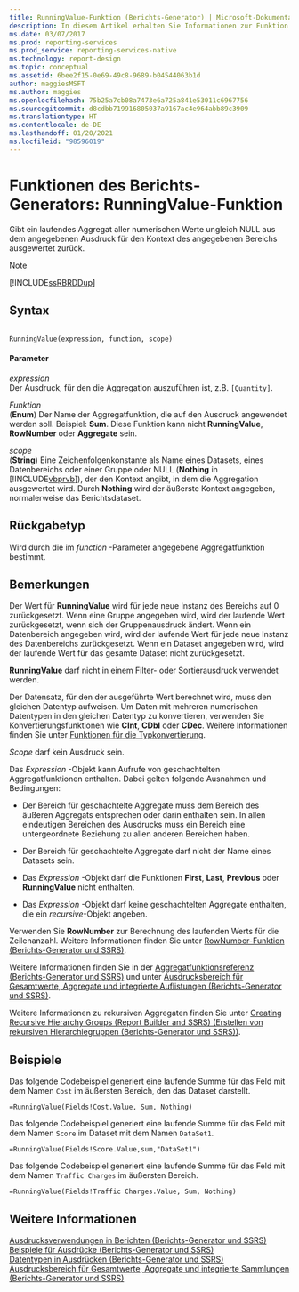 ```yaml
---
title: RunningValue-Funktion (Berichts-Generator) | Microsoft-Dokumentation
description: In diesem Artikel erhalten Sie Informationen zur Funktion „RunningValue“, die ein aktuelles Aggregat aller numerischen Nicht-NULL-Werte zurückgibt, die vom Ausdruck im Berichts-Generator angegeben werden.
ms.date: 03/07/2017
ms.prod: reporting-services
ms.prod_service: reporting-services-native
ms.technology: report-design
ms.topic: conceptual
ms.assetid: 6bee2f15-0e69-49c8-9689-b04544063b1d
author: maggiesMSFT
ms.author: maggies
ms.openlocfilehash: 75b25a7cb08a7473e6a725a841e53011c6967756
ms.sourcegitcommit: d8cdbb719916805037a9167ac4e964abb89c3909
ms.translationtype: HT
ms.contentlocale: de-DE
ms.lasthandoff: 01/20/2021
ms.locfileid: "98596019"
---
```

# <a name="report-builder-functions---runningvalue-function"></a>Funktionen des Berichts-Generators: RunningValue-Funktion
  Gibt ein laufendes Aggregat aller numerischen Werte ungleich NULL aus dem angegebenen Ausdruck für den Kontext des angegebenen Bereichs ausgewertet zurück.  
  
> [!NOTE]  
>  [!INCLUDE[ssRBRDDup](../../includes/ssrbrddup-md.md)]  
  
## <a name="syntax"></a>Syntax  
  
```  
  
RunningValue(expression, function, scope)  
```  
  
#### <a name="parameters"></a>Parameter  
 *expression*  
 Der Ausdruck, für den die Aggregation auszuführen ist, z.B. `[Quantity]`.  
  
 *Funktion*  
 (**Enum**) Der Name der Aggregatfunktion, die auf den Ausdruck angewendet werden soll. Beispiel: **Sum**. Diese Funktion kann nicht **RunningValue**, **RowNumber** oder **Aggregate** sein.  
  
 *scope*  
 (**String**) Eine Zeichenfolgenkonstante als Name eines Datasets, eines Datenbereichs oder einer Gruppe oder NULL (**Nothing** in [!INCLUDE[vbprvb](../../includes/vbprvb-md.md)]), der den Kontext angibt, in dem die Aggregation ausgewertet wird. Durch **Nothing** wird der äußerste Kontext angegeben, normalerweise das Berichtsdataset.  
  
## <a name="return-type"></a>Rückgabetyp  
 Wird durch die im *function* -Parameter angegebene Aggregatfunktion bestimmt.  
  
## <a name="remarks"></a>Bemerkungen  
 Der Wert für **RunningValue** wird für jede neue Instanz des Bereichs auf 0 zurückgesetzt. Wenn eine Gruppe angegeben wird, wird der laufende Wert zurückgesetzt, wenn sich der Gruppenausdruck ändert. Wenn ein Datenbereich angegeben wird, wird der laufende Wert für jede neue Instanz des Datenbereichs zurückgesetzt. Wenn ein Dataset angegeben wird, wird der laufende Wert für das gesamte Dataset nicht zurückgesetzt.  
  
 **RunningValue** darf nicht in einem Filter- oder Sortierausdruck verwendet werden.  
  
 Der Datensatz, für den der ausgeführte Wert berechnet wird, muss den gleichen Datentyp aufweisen. Um Daten mit mehreren numerischen Datentypen in den gleichen Datentyp zu konvertieren, verwenden Sie Konvertierungsfunktionen wie **CInt**, **CDbl** oder **CDec**. Weitere Informationen finden Sie unter [Funktionen für die Typkonvertierung](/dotnet/visual-basic/language-reference/functions/type-conversion-functions).  
  
 *Scope* darf kein Ausdruck sein.  
  
 Das *Expression* -Objekt kann Aufrufe von geschachtelten Aggregatfunktionen enthalten. Dabei gelten folgende Ausnahmen und Bedingungen:  
  
-   Der Bereich für geschachtelte Aggregate muss dem Bereich des äußeren Aggregats entsprechen oder darin enthalten sein. In allen eindeutigen Bereichen des Ausdrucks muss ein Bereich eine untergeordnete Beziehung zu allen anderen Bereichen haben.  
  
-   Der Bereich für geschachtelte Aggregate darf nicht der Name eines Datasets sein.  
  
-   Das *Expression* -Objekt darf die Funktionen **First**, **Last**, **Previous** oder **RunningValue** nicht enthalten.  
  
-   Das *Expression* -Objekt darf keine geschachtelten Aggregate enthalten, die ein *recursive*-Objekt angeben.  
  
 Verwenden Sie **RowNumber** zur Berechnung des laufenden Werts für die Zeilenanzahl. Weitere Informationen finden Sie unter [RowNumber-Funktion (Berichts-Generator und SSRS)](../../reporting-services/report-design/report-builder-functions-rownumber-function.md).  
  
 Weitere Informationen finden Sie in der [Aggregatfunktionsreferenz (Berichts-Generator und SSRS)](../../reporting-services/report-design/report-builder-functions-aggregate-functions-reference.md) und unter [Ausdrucksbereich für Gesamtwerte, Aggregate und integrierte Auflistungen (Berichts-Generator und SSRS)](../../reporting-services/report-design/expression-scope-for-totals-aggregates-and-built-in-collections.md).  
  
 Weitere Informationen zu rekursiven Aggregaten finden Sie unter [Creating Recursive Hierarchy Groups (Report Builder and SSRS) (Erstellen von rekursiven Hierarchiegruppen (Berichts-Generator und SSRS))](../../reporting-services/report-design/creating-recursive-hierarchy-groups-report-builder-and-ssrs.md).  
  
## <a name="examples"></a>Beispiele  
 Das folgende Codebeispiel generiert eine laufende Summe für das Feld mit dem Namen `Cost` im äußersten Bereich, den das Dataset darstellt.  
  
```  
=RunningValue(Fields!Cost.Value, Sum, Nothing)  
```  
  
 Das folgende Codebeispiel generiert eine laufende Summe für das Feld mit dem Namen `Score` im Dataset mit dem Namen `DataSet1`.  
  
```  
=RunningValue(Fields!Score.Value,sum,"DataSet1")  
```  
  
 Das folgende Codebeispiel generiert eine laufende Summe für das Feld mit dem Namen `Traffic Charges` im äußersten Bereich.  
  
```  
=RunningValue(Fields!Traffic Charges.Value, Sum, Nothing)  
```  
  
## <a name="see-also"></a>Weitere Informationen  
 [Ausdrucksverwendungen in Berichten &#40;Berichts-Generator und SSRS&#41;](../../reporting-services/report-design/expression-uses-in-reports-report-builder-and-ssrs.md)   
 [Beispiele für Ausdrücke &#40;Berichts-Generator und SSRS&#41;](../../reporting-services/report-design/expression-examples-report-builder-and-ssrs.md)   
 [Datentypen in Ausdrücken (Berichts-Generator und SSRS)](../../reporting-services/report-design/data-types-in-expressions-report-builder-and-ssrs.md)   
 [Ausdrucksbereich für Gesamtwerte, Aggregate und integrierte Sammlungen &#40;Berichts-Generator und SSRS&#41;](../../reporting-services/report-design/expression-scope-for-totals-aggregates-and-built-in-collections.md)  
  
